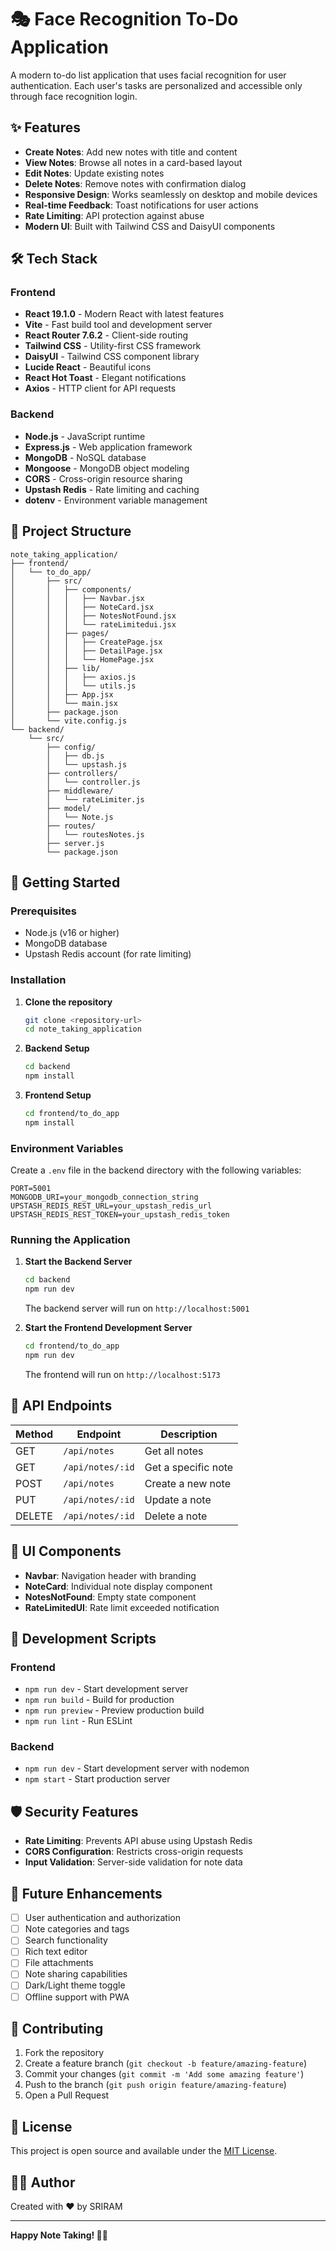 # 🎭 Face Recognition To-Do Application

A modern to-do list application that uses facial recognition for user authentication. Each user's tasks are personalized and accessible only through face recognition login.

## ✨ Features

-   **Create Notes**: Add new notes with title and content
-   **View Notes**: Browse all notes in a card-based layout
-   **Edit Notes**: Update existing notes
-   **Delete Notes**: Remove notes with confirmation dialog
-   **Responsive Design**: Works seamlessly on desktop and mobile devices
-   **Real-time Feedback**: Toast notifications for user actions
-   **Rate Limiting**: API protection against abuse
-   **Modern UI**: Built with Tailwind CSS and DaisyUI components

## 🛠️ Tech Stack

### Frontend

-   **React 19.1.0** - Modern React with latest features
-   **Vite** - Fast build tool and development server
-   **React Router 7.6.2** - Client-side routing
-   **Tailwind CSS** - Utility-first CSS framework
-   **DaisyUI** - Tailwind CSS component library
-   **Lucide React** - Beautiful icons
-   **React Hot Toast** - Elegant notifications
-   **Axios** - HTTP client for API requests

### Backend

-   **Node.js** - JavaScript runtime
-   **Express.js** - Web application framework
-   **MongoDB** - NoSQL database
-   **Mongoose** - MongoDB object modeling
-   **CORS** - Cross-origin resource sharing
-   **Upstash Redis** - Rate limiting and caching
-   **dotenv** - Environment variable management

## 📁 Project Structure

```
note_taking_application/
├── frontend/
│   └── to_do_app/
│       ├── src/
│       │   ├── components/
│       │   │   ├── Navbar.jsx
│       │   │   ├── NoteCard.jsx
│       │   │   ├── NotesNotFound.jsx
│       │   │   └── rateLimitedui.jsx
│       │   ├── pages/
│       │   │   ├── CreatePage.jsx
│       │   │   ├── DetailPage.jsx
│       │   │   └── HomePage.jsx
│       │   ├── lib/
│       │   │   ├── axios.js
│       │   │   └── utils.js
│       │   ├── App.jsx
│       │   └── main.jsx
│       ├── package.json
│       └── vite.config.js
└── backend/
    └── src/
        ├── config/
        │   ├── db.js
        │   └── upstash.js
        ├── controllers/
        │   └── controller.js
        ├── middleware/
        │   └── rateLimiter.js
        ├── model/
        │   └── Note.js
        ├── routes/
        │   └── routesNotes.js
        ├── server.js
        └── package.json
```

## 🚀 Getting Started

### Prerequisites

-   Node.js (v16 or higher)
-   MongoDB database
-   Upstash Redis account (for rate limiting)

### Installation

1. **Clone the repository**

    ```bash
    git clone <repository-url>
    cd note_taking_application
    ```

2. **Backend Setup**

    ```bash
    cd backend
    npm install
    ```

3. **Frontend Setup**
    ```bash
    cd frontend/to_do_app
    npm install
    ```

### Environment Variables

Create a `.env` file in the backend directory with the following variables:

```env
PORT=5001
MONGODB_URI=your_mongodb_connection_string
UPSTASH_REDIS_REST_URL=your_upstash_redis_url
UPSTASH_REDIS_REST_TOKEN=your_upstash_redis_token
```

### Running the Application

1. **Start the Backend Server**

    ```bash
    cd backend
    npm run dev
    ```

    The backend server will run on `http://localhost:5001`

2. **Start the Frontend Development Server**
    ```bash
    cd frontend/to_do_app
    npm run dev
    ```
    The frontend will run on `http://localhost:5173`

## 📡 API Endpoints

| Method | Endpoint         | Description         |
| ------ | ---------------- | ------------------- |
| GET    | `/api/notes`     | Get all notes       |
| GET    | `/api/notes/:id` | Get a specific note |
| POST   | `/api/notes`     | Create a new note   |
| PUT    | `/api/notes/:id` | Update a note       |
| DELETE | `/api/notes/:id` | Delete a note       |

## 🎨 UI Components

-   **Navbar**: Navigation header with branding
-   **NoteCard**: Individual note display component
-   **NotesNotFound**: Empty state component
-   **RateLimitedUI**: Rate limit exceeded notification

## 🔧 Development Scripts

### Frontend

-   `npm run dev` - Start development server
-   `npm run build` - Build for production
-   `npm run preview` - Preview production build
-   `npm run lint` - Run ESLint

### Backend

-   `npm run dev` - Start development server with nodemon
-   `npm start` - Start production server

## 🛡️ Security Features

-   **Rate Limiting**: Prevents API abuse using Upstash Redis
-   **CORS Configuration**: Restricts cross-origin requests
-   **Input Validation**: Server-side validation for note data

## 🎯 Future Enhancements

-   [ ] User authentication and authorization
-   [ ] Note categories and tags
-   [ ] Search functionality
-   [ ] Rich text editor
-   [ ] File attachments
-   [ ] Note sharing capabilities
-   [ ] Dark/Light theme toggle
-   [ ] Offline support with PWA

## 🤝 Contributing

1. Fork the repository
2. Create a feature branch (`git checkout -b feature/amazing-feature`)
3. Commit your changes (`git commit -m 'Add some amazing feature'`)
4. Push to the branch (`git push origin feature/amazing-feature`)
5. Open a Pull Request

## 📄 License

This project is open source and available under the [MIT License](LICENSE).

## 👨‍💻 Author

Created with ❤️ by SRIRAM

---

**Happy Note Taking! 📝✨**
